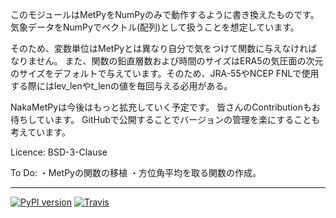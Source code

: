 このモジュールはMetPyをNumPyのみで動作するように書き換えたものです。
気象データをNumPyでベクトル(配列)として扱うことを想定しています。

そのため、変数単位はMetPyとは異なり自分で気をつけて関数に与えなければなりません。
また、関数の鉛直層数および時間のサイズはERA5の気圧面の次元のサイズをデフォルトで与えています。そのため、JRA-55やNCEP FNLで使用する際にはlev_lenやt_lenの値を毎回与える必用がある。

NakaMetPyは今後はもっと拡充していく予定です。
皆さんのContributionもお待ちしています。
GitHubで公開することでバージョンの管理を楽にすることも考えています。

Licence: BSD-3-Clause

To Do: 
・MetPyの関数の移植
・方位角平均を取る関数の作成。

---
[![PyPI version][pypi-image]][pypi-link]
[![Travis][travis-image]][travis-link]

[pypi-image]: https://badge.fury.io/py/nakametpy.svg
[pypi-link]: https://pypi.org/project/nakametpy/
[travis-image]: https://travis-ci.org/daizutabi/takuhai.svg?branch=master
[travis-link]: https://travis-ci.org/github/muchojp/NakaMetPy
 
